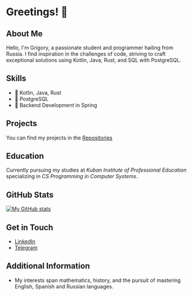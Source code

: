 # Greetings! 👋

## About Me
Hello, I'm Grigory, a passionate student and programmer hailing from Russia. I find inspiration in the challenges of code, striving to craft exceptional solutions using Kotlin, Java, Rust, and SQL with PostgreSQL.

## Skills
- 🚀 Kotlin, Java, Rust
- 🐘 PostgreSQL
- 🔧 Backend Development in Spring

## Projects
You can find my projects in the [Repositories](https://github.com/vcusnx?tab=repositories)

## Education
Currently pursuing my studies at *Kuban Institute of Professional Education* specializing in *CS Programming in Computer Systems*.

## GitHub Stats
[![My GitHub stats](https://github-readme-stats.vercel.app/api?username=vcusnx)](https://github.com/anuraghazra/github-readme-stats)

## Get in Touch
- [LinkedIn](https://www.linkedin.com/in/vcusnx/)
- [Telegram](https://vcusnx.t.me)

## Additional Information
- My interests span mathematics, history, and the pursuit of mastering English, Spanish and Russian languages.
